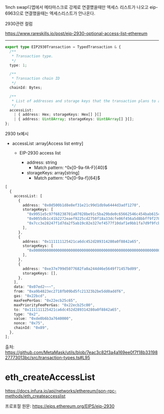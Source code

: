 1inch swap디앱에서 메타마스크로 강제로 연결헀을때만 엑세스 리스트가 나오고 eip-6963으로 연결했을때는 엑세스리스트가 안나온다.

2930관련 컬럼

https://www.rareskills.io/post/eip-2930-optional-access-list-ethereum

---

```ts
export type EIP2930Transaction = TypedTransaction & {
  /**
   * Transaction type.
   */
  type: 1;

  /**
   * Transaction chain ID
   */
  chainId: Bytes;

  /**
   * List of addresses and storage keys that the transaction plans to access
   */
  accessList:
    | { address: Hex; storageKeys: Hex[] }[]
    | { address: Uint8Array; storageKeys: Uint8Array[] }[];
};
```

2930 tx예시

- accessList :array[Access list entry]

  - EIP-2930 access list

    - address: string
      - Match pattern: ^0x[0-9a-fA-F]{40}$
    - storageKeys: array[string]
      - Match pattern: ^0x[0-9a-f]{64}$

```ts
[
  {
    accessList: [
      {
        address: "0x0d500b1d8e8ef31e21c99d1db9a6444d3adf1270",
        storageKeys: [
          "0x9951e5c97f68238701a07028be91c5ba29bde0c65662546c454bab615c93f76a",
          "0x0055db1c41b2272eaef9225cd2750f18a33dcfe06f456a5d8bbff9f2785bd740",
          "0x7cc3e28247f1d7da2f5ab19c82e327ef4577f10daf1e9bb1fa7d9f9fcb4d6bd8",
        ],
      },
      {
        address: "0x111111125421ca6dc452d289314280a0f8842a65",
        storageKeys: [
          "0x0000000000000000000000000000000000000000000000000000000000000003",
        ],
      },
      {
        address: "0xe37e799d5077682fa0a244d46e5649f71457bd09",
        storageKeys: [],
      },
    ],
    data: "0x07ed2~~~",
    from: "0xa9b4823ec2718fb09bd5fc21323b2be5dd0addf6",
    gas: "0x22bcd",
    maxFeePerGas: "0x22ecb25c65",
    maxPriorityFeePerGas: "0x22ecb25c00",
    to: "0x111111125421ca6dc452d289314280a0f8842a65",
    type: "0x2",
    value: "0xde0b6b3a7640000",
    nonce: "0x75",
    chainId: "0x89",
  },
];
```

출처: <https://github.com/MetaMask/utils/blob/7eac3c82f3a4a169ee0f7f18b3319827773013bc/src/transaction-types.ts#L95>

# eth_createAccessList

https://docs.infura.io/api/networks/ethereum/json-rpc-methods/eth_createaccesslist

프로포절 원문: <https://eips.ethereum.org/EIPS/eip-2930>

